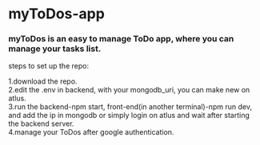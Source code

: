# myToDos-app

### myToDos is an easy to manage ToDo app, where you can manage your tasks list.
steps to set up the repo:  

1.download the repo.  
2.edit the .env in backend, with your mongodb_uri, you can make new on atlus.  
3.run the backend-npm start, front-end(in another terminal)-npm run dev, and add the ip in mongodb or simply login on atlus and wait after starting the backend server.  
4.manage your ToDos after google authentication.  
